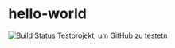 # hello-world
[![Build Status](https://travis-ci.com/mreif09/hello-world.svg?branch=master)](https://travis-ci.com/mreif09/hello-world)
Testprojekt, um GitHub zu testetn
